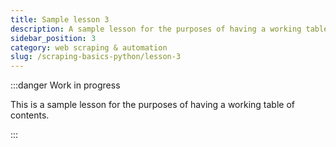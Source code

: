 ```yaml
---
title: Sample lesson 3
description: A sample lesson for the purposes of having a working table of contents.
sidebar_position: 3
category: web scraping & automation
slug: /scraping-basics-python/lesson-3
---
```


:::danger Work in progress

This is a sample lesson for the purposes of having a working table of contents.

:::
